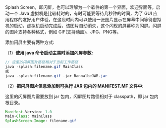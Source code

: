 Splash Screen，即闪屏，也可以理解为一个软件的第一个界面，欢迎界面等。启动一个 Java 虚拟机是比较耗时的，有时可能要等待几秒钟的时间，为了 GUI 应用程序的友好用户体验，在这段时间内可以使用一张图片显示在屏幕中间等待虚拟机的启动，虚拟机启动完成后，该图片自动消失，这个闪现的屏幕称为闪屏。闪屏的图片支持各种格式，例如 GIF(支持动画)、JPG、PNG等。

添加闪屏主要有两种方式:

（1）**使用 java 命令启动主类时添加闪屏参数:**

```java
// 这里的闪屏图片路径相对于当前工作路径
java -splash:filename.gif MainClass
或
java -splash:filename.gif -jar RannalbeJAR.jar
```

（2）**把闪屏图片信息添加到可执行 JAR 包内的 MANIFEST.MF 文件中:**

这里的闪屏图片需要放到 jar 包内，闪屏图片路径相对于 classpath，即 jar 包内根目录。

```java
Manifest-Version: 1.0
Main-Class: MainClass
SplashScreen-Image: filename.gif
```

